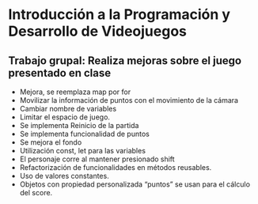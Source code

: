 # Introducción a la Programación y Desarrollo de Videojuegos

## Trabajo grupal: Realiza mejoras sobre el juego presentado en clase

- Mejora, se reemplaza map por for
- Movilizar la información de puntos con el movimiento de la cámara
- Cambiar nombre de variables
- Limitar el espacio de juego.
- Se implementa Reinicio de la partida
- Se implementa funcionalidad de puntos
- Se mejora el fondo
- Utilización const, let para las variables
- El personaje corre al mantener presionado shift
- Refactorización de funcionalidades en métodos reusables.
- Uso de valores constantes.
- Objetos con propiedad personalizada “puntos” se usan para el cálculo del score.